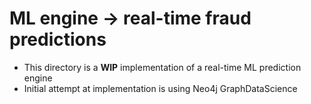 # ML engine -> real-time fraud predictions
- This directory is a **WIP** implementation of a real-time ML prediction engine
- Initial attempt at implementation is using Neo4j GraphDataScience